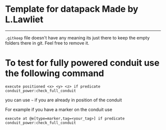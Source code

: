 # Template for datapack Made by L.Lawliet

---

`.gitkeep` file doesn't have any meaning its just there to keep the empty folders there in git. Feel free to remove it.


# To test for fully powered conduit use the following command

`execute positioned <x> <y> <z> if predicate conduit_power:check_full_conduit`

you can use `~` if you are already in position of the conduit

For example if you have a marker on the conduit use

`execute at @e[type=marker,tag=<your_tag>] if predicate conduit_power:check_full_conduit`